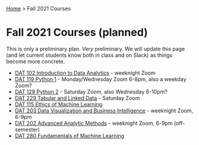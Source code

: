 [Home](index.html) > Fall 2021 Courses

# Fall 2021 Courses (planned)

This is only a preliminary plan. _Very_ preliminary. We will update this page (and let current students know both in class and on Slack) as things become more concrete.

*  [DAT 102 Introduction to Data Analytics](curriculum/dat102.html) - weeknight Zoom
*  [DAT 119 Python 1](curriculum/dat119.html) - Monday/Wednesday Zoom 6-8pm, also a weekday Zoom?
*  [DAT 129 Python 2](curriculum/dat129.html) - Saturday Zoom, also Wednesday 6-10pm?
*  [DAT 229 Tabular and Linked Data](curriculum/dat229.html) - Saturday Zoom
*  [DAT 115 Ethics of Machine Learning](curriculum/dat115.html) 
*  [DAT 203 Data Visualization and Business Intelligence](curriculum/dat203.html) - weeknight Zoom, 6-9pm
*  [DAT 202 Advanced Analytic Methods](curriculum/dat202.html) - weeknight Zoom, 6-9pm (off-semester)
*  [DAT 280 Fundamentals of Machine Learning](curriculum/dat280.html) 